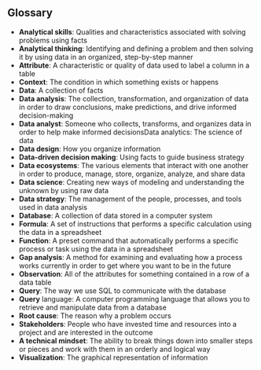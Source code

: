 ## Glossary

* **Analytical skills**: Qualities and characteristics associated with solving problems using facts
* **Analytical thinking**: Identifying and defining a problem and then solving it by using data in an organized, step-by-step manner
* **Attribute**: A characteristic or quality of data used to label a column in a table
* **Context**: The condition in which something exists or happens
* **Data**: A collection of facts
* **Data analysis**: The collection, transformation, and organization of data in order to draw conclusions, make predictions, and drive informed decision-making
* **Data analyst**: Someone who collects, transforms, and organizes data in order to help make informed decisionsData analytics: The science of data
* **Data design**: How you organize information
* **Data-driven decision making**: Using facts to guide business strategy
* **Data ecosystems**: The various elements that interact with one another in order to produce, manage, store, organize, analyze, and share data
* **Data science**: Creating new ways of modeling and understanding the unknown by using raw data
* **Data strategy**: The management of the people, processes, and tools used in data analysis
* **Database**: A collection of data stored in a computer system
* **Formula**: A set of instructions that performs a specific calculation using the data in a spreadsheet
* **Function**: A preset command that automatically performs a specific process or task using the data in a spreadsheet
* **Gap analysis**: A method for examining and evaluating how a process works currently in order to get where you want to be in the future
* **Observation**: All of the attributes for something contained in a row of a data table
* **Query**: The way we use SQL to communicate with the database
* **Query** language: A computer programming language that allows you to retrieve and manipulate data from a database
* **Root cause**: The reason why a problem occurs
* **Stakeholders**: People who have invested time and resources into a project and are interested in the outcome
* **A technical mindset**: The ability to break things down into smaller steps or pieces and work with them in an orderly and logical way
* **Visualization**: The graphical representation of information
